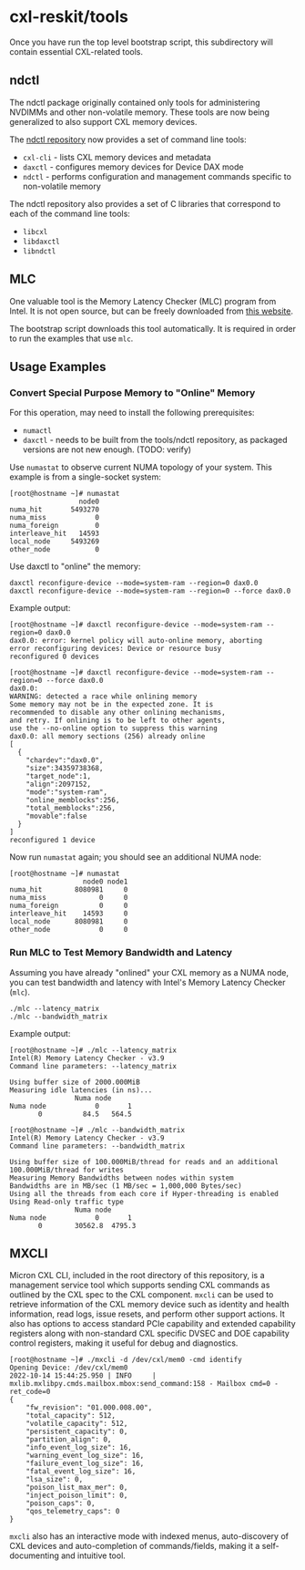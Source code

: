 # cxl-reskit/tools

Once you have run the top level bootstrap script, this subdirectory will contain essential CXL-related tools.

## ndctl

The ndctl package originally contained only tools for administering NVDIMMs and other non-volatile memory.
These tools are now being generalized to also support CXL memory devices.

The [ndctl repository](https://github.com/pmem/ndctl/) now provides a set of command line tools:

- `cxl-cli` - lists CXL memory devices and metadata
- `daxctl` - configures memory devices for Device DAX mode
- `ndctl` - performs configuration and management commands specific to non-volatile memory

The ndctl repository also provides a set of C libraries that correspond to each of the command line tools:

- `libcxl`
- `libdaxctl`
- `libndctl`

## MLC

One valuable tool is the Memory Latency Checker (MLC) program from Intel. It is not
open source, but can be freely downloaded from [this website](https://www.intel.com/content/www/us/en/developer/articles/tool/intelr-memory-latency-checker.html).

The bootstrap script downloads this tool automatically. It is required in order to run the examples that use `mlc`.

## Usage Examples

### Convert Special Purpose Memory to "Online" Memory

For this operation, may need to install the following prerequisites:

- `numactl`
- `daxctl` - needs to be built from the tools/ndctl repository, as packaged versions are not new enough. (TODO: verify)

Use `numastat` to observe current NUMA topology of your system. This example is from a single-socket system:

```text
[root@hostname ~]# numastat
                 node0
numa_hit       5493270
numa_miss            0
numa_foreign         0
interleave_hit   14593
local_node     5493269
other_node           0
```

Use daxctl to "online" the memory:

```shell
daxctl reconfigure-device --mode=system-ram --region=0 dax0.0
daxctl reconfigure-device --mode=system-ram --region=0 --force dax0.0
```

Example output:

```text
[root@hostname ~]# daxctl reconfigure-device --mode=system-ram --region=0 dax0.0
dax0.0: error: kernel policy will auto-online memory, aborting
error reconfiguring devices: Device or resource busy
reconfigured 0 devices

[root@hostname ~]# daxctl reconfigure-device --mode=system-ram --region=0 --force dax0.0
dax0.0:
WARNING: detected a race while onlining memory
Some memory may not be in the expected zone. It is
recommended to disable any other onlining mechanisms,
and retry. If onlining is to be left to other agents,
use the --no-online option to suppress this warning
dax0.0: all memory sections (256) already online
[
  {
    "chardev":"dax0.0",
    "size":34359738368,
    "target_node":1,
    "align":2097152,
    "mode":"system-ram",
    "online_memblocks":256,
    "total_memblocks":256,
    "movable":false
  }
]
reconfigured 1 device
```

Now run `numastat` again; you should see an additional NUMA node:

```text
[root@hostname ~]# numastat
                  node0 node1
numa_hit        8080981     0
numa_miss             0     0
numa_foreign          0     0
interleave_hit    14593     0
local_node      8080981     0
other_node            0     0
```

### Run MLC to Test Memory Bandwidth and Latency

Assuming you have already "onlined" your CXL memory as a NUMA node, you can test bandwidth and latency with Intel's Memory Latency Checker (`mlc`).

```shell
./mlc --latency_matrix
./mlc --bandwidth_matrix
```

Example output:

```text
[root@hostname ~]# ./mlc --latency_matrix
Intel(R) Memory Latency Checker - v3.9
Command line parameters: --latency_matrix

Using buffer size of 2000.000MiB
Measuring idle latencies (in ns)...
                Numa node
Numa node            0       1
       0          84.5   564.5

[root@hostname ~]# ./mlc --bandwidth_matrix
Intel(R) Memory Latency Checker - v3.9
Command line parameters: --bandwidth_matrix

Using buffer size of 100.000MiB/thread for reads and an additional 100.000MiB/thread for writes
Measuring Memory Bandwidths between nodes within system
Bandwidths are in MB/sec (1 MB/sec = 1,000,000 Bytes/sec)
Using all the threads from each core if Hyper-threading is enabled
Using Read-only traffic type
                Numa node
Numa node            0       1
       0        30562.8  4795.3
```


## MXCLI
Micron CXL CLI, included in the root directory of this repository, is a management service tool which supports sending CXL commands as outlined by the CXL spec to the CXL component. 
`mxcli` can be used to retrieve information of the CXL memory device such as identity and health information, read logs, issue resets, and perform other support actions.
It also has options to access standard PCIe capability and extended capability registers along with non-standard CXL specific DVSEC and DOE capability control registers, making it useful for debug and diagnostics. 

```text
[root@hostname ~]# ./mxcli -d /dev/cxl/mem0 -cmd identify
Opening Device: /dev/cxl/mem0
2022-10-14 15:44:25.950 | INFO     | mxlib.mxlibpy.cmds.mailbox.mbox:send_command:158 - Mailbox cmd=0 - ret_code=0
{
    "fw_revision": "01.000.008.00",
    "total_capacity": 512,
    "volatile_capacity": 512,
    "persistent_capacity": 0,
    "partition_align": 0,
    "info_event_log_size": 16,
    "warning_event_log_size": 16,
    "failure_event_log_size": 16,
    "fatal_event_log_size": 16,
    "lsa_size": 0,
    "poison_list_max_mer": 0,
    "inject_poison_limit": 0,
    "poison_caps": 0,
    "qos_telemetry_caps": 0
}
```

`mxcli` also has an interactive mode with indexed menus, auto-discovery of CXL devices and auto-completion of commands/fields, making it a self-documenting and intuitive tool. 